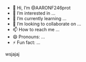 - 👋 Hi, I’m @AARONF246prot
- 👀 I’m interested in ...
- 🌱 I’m currently learning ...
- 💞️ I’m looking to collaborate on ...
- 📫 How to reach me ...
- 😄 Pronouns: ...
- ⚡ Fun fact: ...


<!---
AARONF246prot/AARONF246prot is a ✨ special ✨ repository because its `README.md` (this file) appears on your GitHub profile.
You can click the Preview link to take a look at your changes.
--->
wsjajaj
